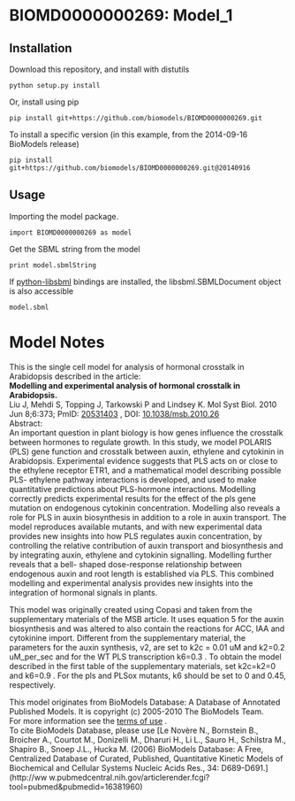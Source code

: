 # BIOMD0000000269: Model_1

## Installation

Download this repository, and install with distutils

`python setup.py install`

Or, install using pip

`pip install git+https://github.com/biomodels/BIOMD0000000269.git`

To install a specific version (in this example, from the 2014-09-16 BioModels release)

`pip install git+https://github.com/biomodels/BIOMD0000000269.git@20140916`

## Usage

Importing the model package.

`import BIOMD0000000269 as model`

Get the SBML string from the model

`print model.sbmlString`

If [python-libsbml](https://pypi.python.org/pypi/python-libsbml) bindings are
installed, the libsbml.SBMLDocument object is also accessible

`model.sbml`


# Model Notes


This is the single cell model for analysis of hormonal crosstalk in
Arabidopsis described in the article:  
**Modelling and experimental analysis of hormonal crosstalk in Arabidopsis.**   
Liu J, Mehdi S, Topping J, Tarkowski P and Lindsey K. Mol Syst Biol. 2010 Jun
8;6:373; PmID: [20531403](http://www.ncbi.nlm.nih.gov/pubmed/20531403) , DOI:
[10.1038/msb.2010.26](dx.doi.org/10.1038/msb.2010.26)  
Abstract:  
An important question in plant biology is how genes influence the crosstalk
between hormones to regulate growth. In this study, we model POLARIS (PLS)
gene function and crosstalk between auxin, ethylene and cytokinin in
Arabidopsis. Experimental evidence suggests that PLS acts on or close to the
ethylene receptor ETR1, and a mathematical model describing possible PLS-
ethylene pathway interactions is developed, and used to make quantitative
predictions about PLS-hormone interactions. Modelling correctly predicts
experimental results for the effect of the pls gene mutation on endogenous
cytokinin concentration. Modelling also reveals a role for PLS in auxin
biosynthesis in addition to a role in auxin transport. The model reproduces
available mutants, and with new experimental data provides new insights into
how PLS regulates auxin concentration, by controlling the relative
contribution of auxin transport and biosynthesis and by integrating auxin,
ethylene and cytokinin signalling. Modelling further reveals that a bell-
shaped dose-response relationship between endogenous auxin and root length is
established via PLS. This combined modelling and experimental analysis
provides new insights into the integration of hormonal signals in plants.

This model was originally created using Copasi and taken from the
supplementary materials of the MSB article. It uses equation 5 for the auxin
biosynthesis and was altered to also contain the reactions for ACC, IAA and
cytokinine import. Different from the supplementary material, the parameters
for the auxin synthesis, v2, are set to k2c = 0.01 uM and k2=0.2 uM_per_sec
and for the WT PLS transcription k6=0.3 . To obtain the model described in the
first table of the supplementary materials, set k2c=k2=0 and k6=0.9 . For the
pls and PLSox mutants, k6 should be set to 0 and 0.45, respectively.

This model originates from BioModels Database: A Database of Annotated
Published Models. It is copyright (c) 2005-2010 The BioModels Team.  
For more information see the [terms of
use](http://www.ebi.ac.uk/biomodels/legal.html) .  
To cite BioModels Database, please use [Le Novère N., Bornstein B., Broicher
A., Courtot M., Donizelli M., Dharuri H., Li L., Sauro H., Schilstra M.,
Shapiro B., Snoep J.L., Hucka M. (2006) BioModels Database: A Free,
Centralized Database of Curated, Published, Quantitative Kinetic Models of
Biochemical and Cellular Systems Nucleic Acids Res., 34: D689-D691.](http://ww
w.pubmedcentral.nih.gov/articlerender.fcgi?tool=pubmed&pubmedid=16381960)


